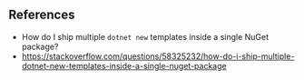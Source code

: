 

## References
* How do I ship multiple `dotnet new` templates inside a single NuGet package?
 * https://stackoverflow.com/questions/58325232/how-do-i-ship-multiple-dotnet-new-templates-inside-a-single-nuget-package

